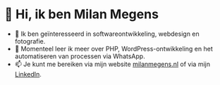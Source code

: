 # 👋 Hi, ik ben Milan Megens

- 👀 Ik ben geïnteresseerd in softwareontwikkeling, webdesign en fotografie.
- 🌱 Momenteel leer ik meer over PHP, WordPress-ontwikkeling en het automatiseren van processen via WhatsApp.
- 📫 Je kunt me bereiken via mijn website [milanmegens.nl](https://milanmegens.nl) of via mijn [LinkedIn](https://www.linkedin.com/in/milanmegens2007/).

